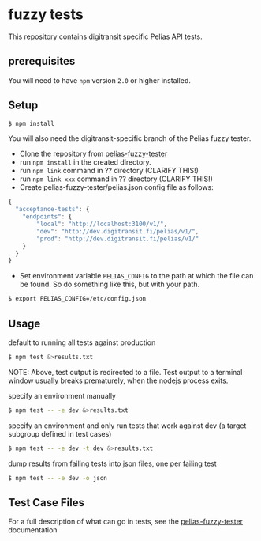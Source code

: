 # fuzzy tests

This repository contains digitransit specific Pelias API tests.

## prerequisites

You will need to have `npm` version `2.0` or higher installed.

## Setup

```bash
$ npm install
```

You will also need the digitransit-specific branch of the Pelias fuzzy tester. 

- Clone the repository from [pelias-fuzzy-tester](https://github.com/hsldevcom/pelias-fuzzy-tester) 
- run `npm install` in the created directory.
- run `npm link` command in ?? directory (CLARIFY THIS!)
- run `npm link xxx` command in ?? directory (CLARIFY THIS!)
- Create pelias-fuzzy-tester/pelias.json config file as follows:
```javascript
{
  "acceptance-tests": {
    "endpoints": {
        "local": "http://localhost:3100/v1/",
        "dev": "http://dev.digitransit.fi/pelias/v1/",
        "prod": "http://dev.digitransit.fi/pelias/v1/"
    }
  }
}
```
- Set environment variable `PELIAS_CONFIG` to the path at which the file can be found. So do something like this, but
with your path.

```bash
$ export PELIAS_CONFIG=/etc/config.json
```

## Usage

default to running all tests against production

```bash
$ npm test &>results.txt
```

NOTE: Above, test output is redirected to a file. Test output to a terminal window
usually breaks prematurely, when the nodejs process exits.

specify an environment manually
```bash
$ npm test -- -e dev &>results.txt
```

specify an environment and only run tests that work against dev (a target subgroup defined in test cases)

```bash
$ npm test -- -e dev -t dev &>results.txt
```

dump results from failing tests into json files, one per failing test

```bash
$ npm test -- -e dev -o json
```


## Test Case Files

For a full description of what can go in tests, see the
[pelias-fuzzy-tester](https://github.com/HSLdevcom/pelias-fuzzy-tester) documentation
